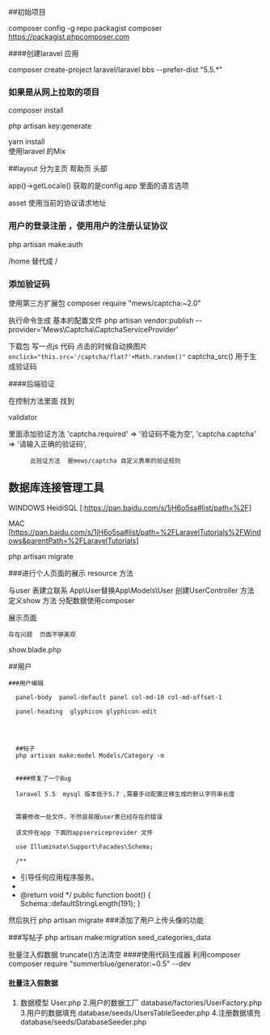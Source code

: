 ##初始项目

 composer config -g repo.packagist composer https://packagist.phpcomposer.com

 ####创建laravel 应用

  composer create-project laravel/laravel bbs --prefer-dist "5.5.*"

### 如果是从网上拉取的项目

composer install 

php artisan key:generate


yarn install  
使用laravel 的Mix 


##layout 
分为主页 帮助页  头部

app()->getLocale()
获取的是config.app  里面的语言选项

asset  使用当前的协议请求地址
### 用户的登录注册 ，使用用户的注册认证协议

 php artisan  make:auth

  /home  替代成  / 

### 添加验证码 

  使用第三方扩展包
  composer require "mews/captcha:~2.0"

执行命令生成 基本的配置文件
  php artisan vendor:publish --provider='Mews\Captcha\CaptchaServiceProvider'

  下载包
   写一点js 代码 点击的时候自动换图片
    ```
    onclick="this.src='/captcha/flat?'+Math.random()"
    ```
captcha_src()
 用于生成验证码

 ####后端验证 

  在控制方法里面 找到

  validator  

  里面添加验证方法
     'captcha.required' => '验证码不能为空',
            'captcha.captcha' => '请输入正确的验证码',


          此验证方法  是mews/captcha 自定义表单的验证规则
          
## 数据库连接管理工具

  WINDOWS  HeidiSQL [:https://pan.baidu.com/s/1jH6o5sa#list/path=%2F]

  MAC   [https://pan.baidu.com/s/1jH6o5sa#list/path=%2FLaravelTutorials%2FWindows&parentPath=%2FLaravelTutorials]


  php  artisan migrate

  ###进行个人页面的展示 
   resource 方法

   与user 表建立联系
   		App\User替换App\Models\User
   创建UserController 方法
      定义show 方法
       分配数据使用composer

   展示页面 

    存在问题  页面不够美观

   show.blade.php


   ##用户

    ###用户编辑

      panel-body  panel-default panel col-md-10 col-md-offset-1

      panel-heading  glyphicon glyphicon-edit




      ##帖子
      php artisan make:model Models/Category -m
      

      ####修复了一个Bug 

      laravel 5.5  mysql 版本低于5.7 ,需要手动配置迁移生成的默认字符串长度


      需要修改一处文件，不然容易报user表已经存在的错误

      该文件在app 下面的appserviceprovider 文件

      use Illuminate\Support\Facades\Schema;

      /**
 * 引导任何应用程序服务。
 *
 * @return void
 */
public function boot()
{
    Schema::defaultStringLength(191);
}


然后执行 php artisan migrate
###添加了用户上传头像的功能


###写帖子
php artisan make:migration seed_categories_data
 
  批量注入假数据
  truncate()方法清空
   ####使用代码生成器 利用composer
   composer require "summerblue/generator:~0.5" --dev
#### 批量注入假数据
 1. 数据模型 User.php
2.用户的数据工厂 database/factories/UserFactory.php
3.用户的数据填充 database/seeds/UsersTableSeeder.php
4.注册数据填充 database/seeds/DatabaseSeeder.php